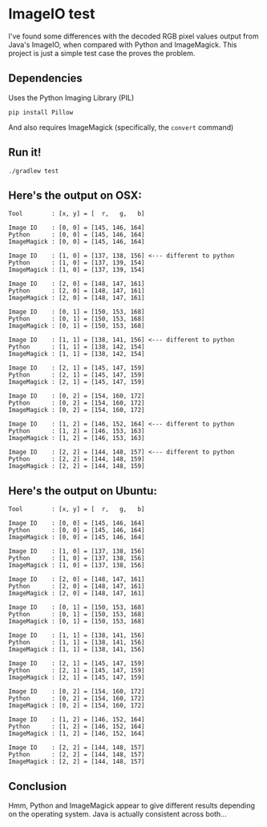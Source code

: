 # ImageIO test

I've found some differences with the decoded RGB pixel values output from Java's ImageIO, when compared with Python and ImageMagick. This project is just a simple test case the proves the problem.

## Dependencies

Uses the Python Imaging Library (PIL)

    pip install Pillow

And also requires ImageMagick (specifically, the `convert` command)

## Run it!

    ./gradlew test
    
## Here's the output on OSX:

    Tool        : [x, y] = [  r,   g,   b]
    
    Image IO    : [0, 0] = [145, 146, 164]
    Python      : [0, 0] = [145, 146, 164]
    ImageMagick : [0, 0] = [145, 146, 164]

    Image IO    : [1, 0] = [137, 138, 156] <--- different to python
    Python      : [1, 0] = [137, 139, 154]
    ImageMagick : [1, 0] = [137, 139, 154]

    Image IO    : [2, 0] = [148, 147, 161]
    Python      : [2, 0] = [148, 147, 161]
    ImageMagick : [2, 0] = [148, 147, 161]

    Image IO    : [0, 1] = [150, 153, 168]
    Python      : [0, 1] = [150, 153, 168]
    ImageMagick : [0, 1] = [150, 153, 168]

    Image IO    : [1, 1] = [138, 141, 156] <--- different to python
    Python      : [1, 1] = [138, 142, 154]
    ImageMagick : [1, 1] = [138, 142, 154]

    Image IO    : [2, 1] = [145, 147, 159]
    Python      : [2, 1] = [145, 147, 159]
    ImageMagick : [2, 1] = [145, 147, 159]

    Image IO    : [0, 2] = [154, 160, 172]
    Python      : [0, 2] = [154, 160, 172]
    ImageMagick : [0, 2] = [154, 160, 172]

    Image IO    : [1, 2] = [146, 152, 164] <--- different to python
    Python      : [1, 2] = [146, 153, 163]
    ImageMagick : [1, 2] = [146, 153, 163]

    Image IO    : [2, 2] = [144, 148, 157] <--- different to python
    Python      : [2, 2] = [144, 148, 159]
    ImageMagick : [2, 2] = [144, 148, 159]


## Here's the output on Ubuntu:

    Tool        : [x, y] = [  r,   g,   b]

    Image IO    : [0, 0] = [145, 146, 164] 
    Python      : [0, 0] = [145, 146, 164]
    ImageMagick : [0, 0] = [145, 146, 164]

    Image IO    : [1, 0] = [137, 138, 156] 
    Python      : [1, 0] = [137, 138, 156]
    ImageMagick : [1, 0] = [137, 138, 156]

    Image IO    : [2, 0] = [148, 147, 161] 
    Python      : [2, 0] = [148, 147, 161]
    ImageMagick : [2, 0] = [148, 147, 161]

    Image IO    : [0, 1] = [150, 153, 168] 
    Python      : [0, 1] = [150, 153, 168]
    ImageMagick : [0, 1] = [150, 153, 168]

    Image IO    : [1, 1] = [138, 141, 156] 
    Python      : [1, 1] = [138, 141, 156]
    ImageMagick : [1, 1] = [138, 141, 156]

    Image IO    : [2, 1] = [145, 147, 159] 
    Python      : [2, 1] = [145, 147, 159]
    ImageMagick : [2, 1] = [145, 147, 159]

    Image IO    : [0, 2] = [154, 160, 172] 
    Python      : [0, 2] = [154, 160, 172]
    ImageMagick : [0, 2] = [154, 160, 172]

    Image IO    : [1, 2] = [146, 152, 164] 
    Python      : [1, 2] = [146, 152, 164]
    ImageMagick : [1, 2] = [146, 152, 164]

    Image IO    : [2, 2] = [144, 148, 157] 
    Python      : [2, 2] = [144, 148, 157]
    ImageMagick : [2, 2] = [144, 148, 157]

## Conclusion

Hmm, Python and ImageMagick appear to give different results depending on the operating system. Java is actually consistent across both...
